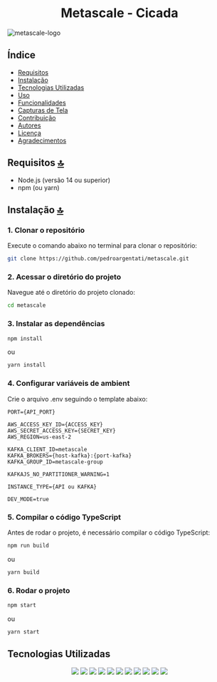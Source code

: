 <h1 align='center'>
Metascale - Cicada
</h1>

![metascale-logo](https://github.com/user-attachments/assets/1e16633c-0723-416b-8552-0e4e93fb30be)

</div>

## Índice

- [Requisitos](#requisitos)
- [Instalação](#instalação)
- [Tecnologias Utilizadas](#techs)
- [Uso](#uso)
- [Funcionalidades](#funcionalidades)
- [Capturas de Tela](#capturas-de-tela)
- [Contribuição](#contribuição)
- [Autores](#autores)
- [Licença](#licença)
- [Agradecimentos](#agradecimentos)

## Requisitos [🔝](#requisitos)

- Node.js (versão 14 ou superior)
- npm (ou yarn)

## Instalação [🔝](#instalação)

### 1. Clonar o repositório

Execute o comando abaixo no terminal para clonar o repositório:

```bash
git clone https://github.com/pedroargentati/metascale.git
```

### 2. Acessar o diretório do projeto

Navegue até o diretório do projeto clonado:

```bash
cd metascale
```

### 3. Instalar as dependências

```bash
npm install
```
ou
```bash
yarn install
```
### 4. Configurar variáveis de ambient

Crie o arquivo .env seguindo o template abaixo:
```env
PORT={API_PORT}

AWS_ACCESS_KEY_ID={ACCESS_KEY}
AWS_SECRET_ACCESS_KEY={SECRET_KEY}
AWS_REGION=us-east-2

KAFKA_CLIENT_ID=metascale
KAFKA_BROKERS={host-kafka}:{port-kafka}
KAFKA_GROUP_ID=metascale-group

KAFKAJS_NO_PARTITIONER_WARNING=1

INSTANCE_TYPE={API ou KAFKA}

DEV_MODE=true
```

### 5. Compilar o código TypeScript

Antes de rodar o projeto, é necessário compilar o código TypeScript:

```bash
npm run build
```
ou
```bash
yarn build
```

### 6. Rodar o projeto

```bash
npm start
```
ou
```bash
yarn start
```

## Tecnologias Utilizadas
<div align="center">
<img src="https://img.shields.io/badge/TypeScript-007ACC?style=for-the-badge&logo=typescript&logoColor=white" />
<img src="https://img.shields.io/badge/Node%20js-339933?style=for-the-badge&logo=nodedotjs&logoColor=white" />
<img src="https://img.shields.io/badge/Express%20js-000000?style=for-the-badge&logo=express&logoColor=white"/>
<img src="https://img.shields.io/badge/ts--node-3178C6?style=for-the-badge&logo=ts-node&logoColor=white" />
<img src="https://img.shields.io/badge/Apache_Kafka-231F20?style=for-the-badge&logo=apache-kafka&logoColor=white"/>
<img src="https://img.shields.io/badge/Amazon AWS-FF9900?style=for-the-badge&logo=amazonaws&logoColor=white" />
<img src="https://img.shields.io/badge/Docker-2CA5E0?style=for-the-badge&logo=docker&logoColor=white"/>
<img src="https://img.shields.io/badge/Amazon%20DynamoDB-4053D6?style=for-the-badge&logo=Amazon%20DynamoDB&logoColor=white" />
<img src="https://img.shields.io/badge/Grafana-F2F4F9?style=for-the-badge&logo=grafana&logoColor=orange&labelColor=F2F4F9" />
<img src="https://img.shields.io/badge/MySQL-005C84?style=for-the-badge&logo=mysql&logoColor=white" />
<img src="https://img.shields.io/badge/Swagger-85EA2D?style=for-the-badge&logo=Swagger&logoColor=white" />

</div>
